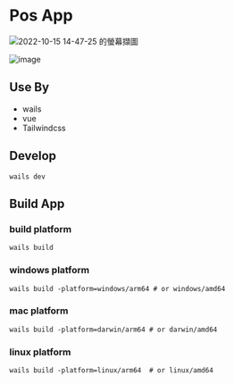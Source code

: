 # Pos App

![2022-10-15 14-47-25 的螢幕擷圖](https://user-images.githubusercontent.com/89454932/195973406-4aadf03d-3594-4268-ada4-f6ff384463c5.png)

![image](https://user-images.githubusercontent.com/89454932/195973435-106b1b96-0f48-48de-b03d-f8dd7467b972.png)


## Use By
- wails
- vue 
- Tailwindcss


## Develop
```
wails dev
```

## Build App

### build platform
```
wails build
```

### windows platform
```
wails build -platform=windows/arm64 # or windows/amd64
```

### mac platform
```
wails build -platform=darwin/arm64 # or darwin/amd64
```

### linux platform
```
wails build -platform=linux/arm64  # or linux/amd64
```




